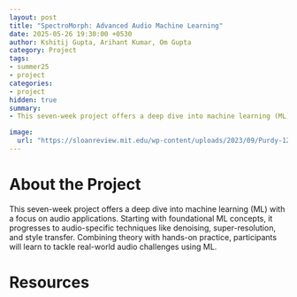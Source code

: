 ```yaml
---
layout: post
title: "SpectroMorph: Advanced Audio Machine Learning"
date: 2025-05-26 19:30:00 +0530
author: Kshitij Gupta, Arihant Kumar, Om Gupta
category: Project
tags:
- summer25
- project
categories:
- project
hidden: true
summary:
- This seven-week project offers a deep dive into machine learning (ML) with a focus on audio applications. Starting with foundational ML concepts, it progresses to audio-specific techniques like denoising, super-resolution, and style transfer. Combining theory with hands-on practice, participants will learn to tackle real-world audio challenges using ML.

image:
  url: "https://sloanreview.mit.edu/wp-content/uploads/2023/09/Purdy-1290x860-1.jpg"
---
```


# About the Project
This seven-week project offers a deep dive into machine learning (ML) with a focus on audio applications. Starting with foundational ML concepts, it progresses to audio-specific techniques like denoising, super-resolution, and style transfer. Combining theory with hands-on practice, participants will learn to tackle real-world audio challenges using ML.


# Resources